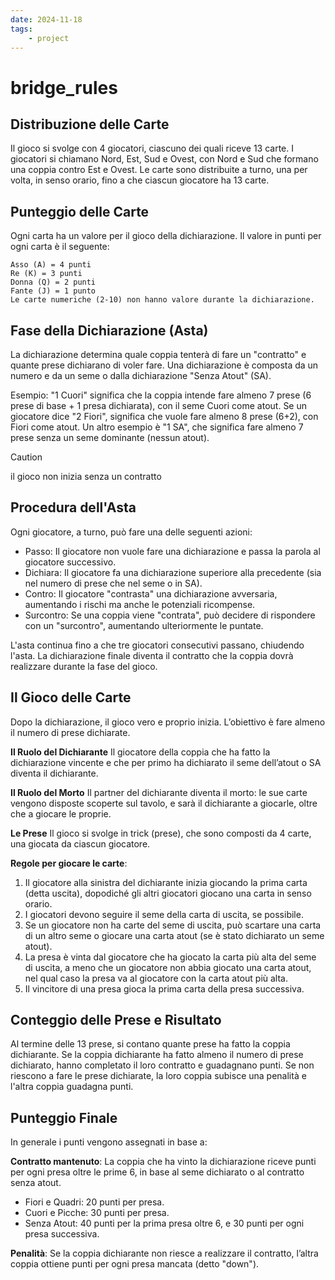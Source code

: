 ```yaml
---
date: 2024-11-18 
tags: 
    - project
---
```


# bridge_rules

## Distribuzione delle Carte

Il gioco si svolge con 4 giocatori, ciascuno dei quali riceve 13 carte. I giocatori si chiamano Nord, Est, Sud e Ovest, con Nord e Sud che formano una coppia contro Est e Ovest.
    Le carte sono distribuite a turno, una per volta, in senso orario, fino a che ciascun giocatore ha 13 carte.

## Punteggio delle Carte

Ogni carta ha un valore per il gioco della dichiarazione. Il valore in punti per ogni carta è il seguente:

    Asso (A) = 4 punti
    Re (K) = 3 punti
    Donna (Q) = 2 punti
    Fante (J) = 1 punto
    Le carte numeriche (2-10) non hanno valore durante la dichiarazione.

## Fase della Dichiarazione (Asta)

La dichiarazione determina quale coppia tenterà di fare un "contratto" e quante prese dichiarano di voler fare.
Una dichiarazione è composta da un numero e da un seme o dalla dichiarazione "Senza Atout" (SA).

Esempio: "1 Cuori" significa che la coppia intende fare almeno 7 prese (6 prese di base + 1 presa dichiarata), con il seme Cuori come atout.
Se un giocatore dice "2 Fiori", significa che vuole fare almeno 8 prese (6+2), con Fiori come atout.
Un altro esempio è "1 SA", che significa fare almeno 7 prese senza un seme dominante (nessun atout).

> [!CAUTION]
> il gioco non inizia senza un contratto

## Procedura dell'Asta

Ogni giocatore, a turno, può fare una delle seguenti azioni:
- Passo: Il giocatore non vuole fare una dichiarazione e passa la parola al giocatore successivo.
- Dichiara: Il giocatore fa una dichiarazione superiore alla precedente (sia nel numero di prese che nel seme o in SA).
- Contro: Il giocatore "contrasta" una dichiarazione avversaria, aumentando i rischi ma anche le potenziali ricompense.
- Surcontro: Se una coppia viene "contrata", può decidere di rispondere con un "surcontro", aumentando ulteriormente le puntate.

L'asta continua fino a che tre giocatori consecutivi passano, chiudendo l'asta. La dichiarazione finale diventa il contratto che la coppia dovrà realizzare durante la fase del gioco.

## Il Gioco delle Carte

Dopo la dichiarazione, il gioco vero e proprio inizia. L’obiettivo è fare almeno il numero di prese dichiarate.

__Il Ruolo del Dichiarante__
Il giocatore della coppia che ha fatto la dichiarazione vincente e che per primo ha dichiarato il seme dell’atout o SA diventa il dichiarante.

__Il Ruolo del Morto__
Il partner del dichiarante diventa il morto: le sue carte vengono disposte scoperte sul tavolo, e sarà il dichiarante a giocarle, oltre che a giocare le proprie.

__Le Prese__
Il gioco si svolge in trick (prese), che sono composti da 4 carte, una giocata da ciascun giocatore.

**Regole per giocare le carte**:
1. Il giocatore alla sinistra del dichiarante inizia giocando la prima carta (detta uscita), dopodiché gli altri giocatori giocano una carta in senso orario.
2. I giocatori devono seguire il seme della carta di uscita, se possibile.
3. Se un giocatore non ha carte del seme di uscita, può scartare una carta di un altro seme o giocare una carta atout (se è stato dichiarato un seme atout).
4. La presa è vinta dal giocatore che ha giocato la carta più alta del seme di uscita, a meno che un giocatore non abbia giocato una carta atout, nel qual caso la presa va al giocatore con la carta atout più alta.
5. Il vincitore di una presa gioca la prima carta della presa successiva.

## Conteggio delle Prese e Risultato

Al termine delle 13 prese, si contano quante prese ha fatto la coppia dichiarante.
Se la coppia dichiarante ha fatto almeno il numero di prese dichiarato, hanno completato il loro contratto e guadagnano punti.
Se non riescono a fare le prese dichiarate, la loro coppia subisce una penalità e l'altra coppia guadagna punti.

## Punteggio Finale

In generale i punti vengono assegnati in base a:

__Contratto mantenuto__: La coppia che ha vinto la dichiarazione riceve punti per ogni presa oltre le prime 6, in base al seme dichiarato o al contratto senza atout.
- Fiori e Quadri: 20 punti per presa.
- Cuori e Picche: 30 punti per presa.
- Senza Atout: 40 punti per la prima presa oltre 6, e 30 punti per ogni presa successiva.

__Penalità__: Se la coppia dichiarante non riesce a realizzare il contratto, l’altra coppia ottiene punti per ogni presa mancata (detto "down").
